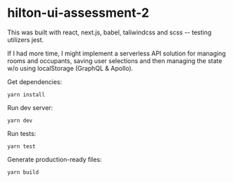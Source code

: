 # hilton-ui-assessment-2

This was built with react, next.js, babel, taliwindcss and scss -- testing utilizers jest.

If I had more time, I might implement a serverless API solution for managing rooms and occupants, saving user selections and then managing the state w/o using localStorage (GraphQL & Apollo).

Get dependencies:

```
yarn install
```

Run dev server:

```
yarn dev
```

Run tests:

```
yarn test
```

Generate production-ready files:

```
yarn build
```
